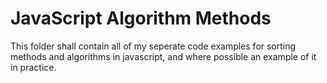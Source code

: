 # JavaScript Algorithm Methods

This folder shall contain all of my seperate code examples for sorting methods and algorithms in javascript, and where possible an example of it in practice.